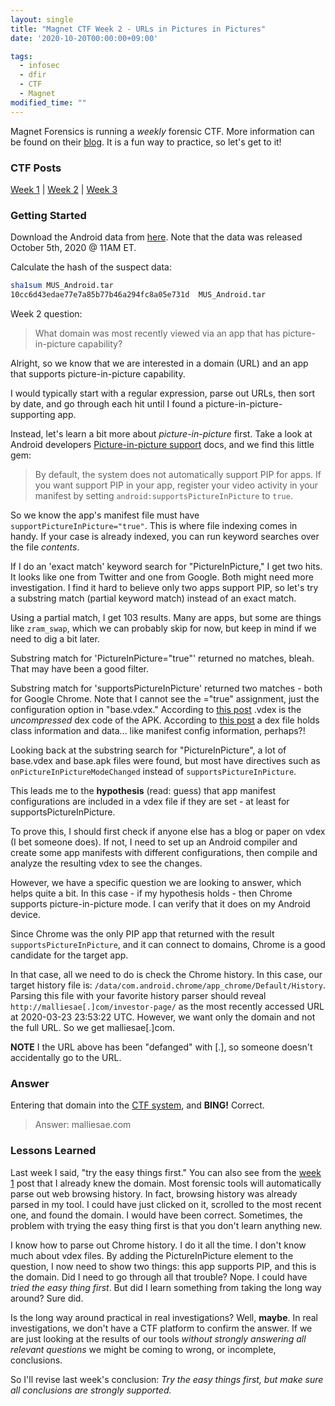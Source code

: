 ```yaml
---
layout: single
title: "Magnet CTF Week 2 - URLs in Pictures in Pictures"
date: '2020-10-20T00:00:00+09:00'

tags:
  - infosec
  - dfir
  - CTF
  - Magnet
modified_time: ""
---
```


Magnet Forensics is running a *weekly* forensic CTF. More information can be found on their [blog](https://www.magnetforensics.com/blog/magnet-weekly-ctf-challenge/). It is a fun way to practice, so let's get to it!

### CTF Posts

[Week 1](https://dfir.science/2020/10/Magnet-CTF-Week-1-Timestamps-of-doom.html) | [Week 2](https://dfir.science/2020/10/Magnet-CTF-Week-2-URLs-in-Pictures-in-Pictures.html) | [Week 3](https://dfir.science/2020/10/Magnet-CTF-Week-3-Failed-connections.html)

### Getting Started

Download the Android data from [here](https://drive.google.com/file/d/1tVTppe4-3Hykug7NrOJrBJT4OXuNOiDO/view?usp=sharing). Note that the data was released October 5th, 2020 @ 11AM ET.

Calculate the hash of the suspect data:
```bash
sha1sum MUS_Android.tar 
10cc6d43edae77e7a85b77b46a294fc8a05e731d  MUS_Android.tar
```

Week 2 question:

> What domain was most recently viewed via an app that has picture-in-picture capability?

Alright, so we know that we are interested in a domain (URL) and an app that supports picture-in-picture capability.

I would typically start with a regular expression, parse out URLs, then sort by date, and go through each hit until I found a picture-in-picture-supporting app.

Instead, let's learn a bit more about *picture-in-picture* first. Take a look at Android developers [Picture-in-picture support](https://developer.android.com/guide/topics/ui/picture-in-picture) docs, and we find this little gem:

> By default, the system does not automatically support PIP for apps. If you want support PIP in your app, register your video activity in your manifest by setting  ```android:supportsPictureInPicture``` to ```true```.

So we know the app's manifest file must have ```supportPictureInPicture="true"```. This is where file indexing comes in handy. If your case is already indexed, you can run keyword searches over the file *contents*.

If I do an 'exact match' keyword search for "PictureInPicture," I get two hits. It looks like one from Twitter and one from Google. Both might need more investigation. I find it hard to believe only two apps support PIP, so let's try a substring match (partial keyword match) instead of an exact match.

Using a partial match, I get 103 results. Many are apps, but some are things like ```zram_swap```, which we can probably skip for now, but keep in mind if we need to dig a bit later.

Substring match for 'PictureInPicture="true"' returned no matches, bleah. That may have been a good filter.

Substring match for 'supportsPictureInPicture' returned two matches - both for Google Chrome. Note that I cannot see the ="true" assignment, just the configuration option in "base.vdex." According to [this post](https://source.android.com/devices/tech/dalvik/configure) .vdex is the *uncompressed* dex code of the APK. According to [this post](https://source.android.com/devices/tech/dalvik/dex-format) a dex file holds class information and data... like manifest config information, perhaps?!

Looking back at the substring search for "PictureInPicture", a lot of base.vdex and base.apk files were found, but most have directives such as ```onPictureInPictureModeChanged``` instead of ```supportsPictureInPicture```.

This leads me to the **hypothesis** (read: guess) that app manifest configurations are included in a vdex file if they are set - at least for supportsPictureInPicture.

To prove this, I should first check if anyone else has a blog or paper on vdex (I bet someone does). If not, I need to set up an Android compiler and create some app manifests with different configurations, then compile and analyze the resulting vdex to see the changes.

However, we have a specific question we are looking to answer, which helps quite a bit. In this case - if my hypothesis holds - then Chrome supports picture-in-picture mode. I can verify that it does on my Android device.

Since Chrome was the only PIP app that returned with the result ```supportsPictureInPicture```, and it can connect to domains, Chrome is a good candidate for the target app.

In that case, all we need to do is check the Chrome history. In this case, our target history file is: ```/data/com.android.chrome/app_chrome/Default/History```. Parsing this file with your favorite history parser should reveal ```http://malliesae[.]com/investor-page/```  as the most recently accessed URL at 2020-03-23 23:53:22 UTC. However, we want only the domain and not the full URL. So we get malliesae[.]com.

**NOTE** I the URL above has been "defanged" with [.], so someone doesn't accidentally go to the URL.

### Answer

Entering that domain into the [CTF system](https://magnetweeklyctf.ctfd.io), and **BING!** Correct. 

> Answer: malliesae.com

### Lessons Learned

Last week I said, "try the easy things first." You can also see from the [week 1](https://dfir.science/2020/10/Magnet-CTF-Week-1-Timestamps-of-doom.html) post that I already knew the domain. Most forensic tools will automatically parse out web browsing history. In fact, browsing history was already parsed in my tool. I could have just clicked on it, scrolled to the most recent one, and found the domain. I would have been correct. Sometimes, the problem with trying the easy thing first is that you don't learn anything new.

I know how to parse out Chrome history. I do it all the time. I don't know much about vdex files. By adding the PictureInPicture element to the question, I now need to show two things: this app supports PIP, and this is the domain. Did I need to go through all that trouble? Nope. I could have *tried the easy thing first*. But did I learn something from taking the long way around? Sure did.

Is the long way around practical in real investigations? Well, **maybe**. In real investigations, we don't have a CTF platform to confirm the answer. If we are just looking at the results of our tools *without strongly answering all relevant questions* we might be coming to wrong, or incomplete, conclusions.

So I'll revise last week's conclusion: *Try the easy things first, but make sure all conclusions are strongly supported.*
